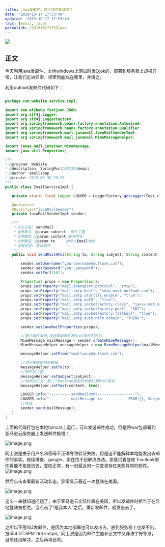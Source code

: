 ```yaml
---
title: java发邮件，这个坑你能填吗？
date: '2019-10-17 17:53:49'
updated: '2019-10-17 17:53:49'
tags: [email, java]
permalink: /201910171753java
---
```

![](https://img.hacpai.com/bing/20190601.jpg?imageView2/1/w/960/h/540/interlace/1/q/100)


## 正文

今天利用java发邮件，本地windows上测试时发送ok的，部署到服务器上却报异常，让我们走进异常，探索到底坑在哪里，并填之。



利用outlook发邮件代码如下：

```java

package com.website.service.impl;

import com.alibaba.fastjson.JSON;
import org.slf4j.Logger;
import org.slf4j.LoggerFactory;
import org.springframework.beans.factory.annotation.Autowired;
import org.springframework.beans.factory.annotation.Qualifier;
import org.springframework.mail.javamail.JavaMailSenderImpl;
import org.springframework.mail.javamail.MimeMessageHelper;

import javax.mail.internet.MimeMessage;
import java.util.Properties;

/**
* @program: WebSite
* @description: SpringMvc实现的发送email
* @author: smallsoup
* @create: 2018-06-30 20:29
**/
public class EmailServiceImpl {

   private static final Logger LOGGER = LoggerFactory.getLogger(Test.class);

   @Autowired
   @Qualifier("javaMailSender")
   private JavaMailSenderImpl sender;

   /**
    * @方法名: sendMail
    * @参数名：@param subject  邮件主题
    * @参数名：@param content 邮件内容
    * @参数名：@param to     收件人Email地址
    * @描述语: 发送邮件
    */
   public void sendMailHtml(String to, String subject, String content) throws Exception {

       sender.setUsername("yourusername@outlook.com");
       sender.setPassword("your_password");
       sender.setPort(587);

       Properties props = new Properties();
       props.setProperty("mail.transport.protocol", "smtp");
       props.setProperty("mail.smtp.host", "smtp-mail.outlook.com");
       props.setProperty("mail.smtp.starttls.enable", "true");
       props.setProperty("mail.smtp.auth", "true");
       props.setProperty("mail.smtp.socketFactory.class", "javax.net.ssl.SSLSocketFactory");
       props.setProperty("mail.smtp.socketFactory.port", "587");
       props.setProperty("mail.smtp.socketFactory.fallback", "true");
       props.setProperty("mail.smtp.auth.ntlm.domain", "THING");

       sender.setJavaMailProperties(props);

       //建立邮件消息,发送简单邮件和html邮件的区别
       MimeMessage mailMessage = sender.createMimeMessage();
       MimeMessageHelper messageHelper = new MimeMessageHelper(mailMessage);

       messageHelper.setFrom("smallsoup@outlook.com");

       //用于接收邮件的邮箱
       messageHelper.setTo(to);
       //邮件的主题
       messageHelper.setSubject(subject);
       //邮件的正文，第二个boolean类型的参数代表html格式
       messageHelper.setText(content, true);

       LOGGER.info("----------sendMailHtml-----------------");
       LOGGER.info("----------mailMessage is------------FROM:{}, Subject:{}, content:{}, AllRecipients:{}", mailMessage.getFrom(), mailMessage.getSubject(), mailMessage.getContent(), JSON.toJSONString(mailMessage.getAllRecipients()));
       //发送
       sender.send(mailMessage);
   }
}
```

上面的代码打包在本地tomcat上运行，可以发送邮件成功。但是将war包部署到亚马逊云服务器上发送邮件报错：

![image.png](https://imgconvert.csdnimg.cn/aHR0cHM6Ly91cGxvYWQtaW1hZ2VzLmppYW5zaHUuaW8vdXBsb2FkX2ltYWdlcy85MTM0NzYzLWE1NGMwYzM2NWE0YTk0YzkucG5n?x-oss-process=image/format,png)

网上说是由于用户名和密码不正确导致验证失败。但是这不能解释本地能发出去邮件的事实。继续排查、google，实在找不到解决办法。那就试着登陆下outlook邮件看能不能登进去，登陆正常，有一封最近的一次登录存在某些异常的邮件。
![image.png](https://imgconvert.csdnimg.cn/aHR0cHM6Ly91cGxvYWQtaW1hZ2VzLmppYW5zaHUuaW8vdXBsb2FkX2ltYWdlcy85MTM0NzYzLTBmMGVhYWUxZWMzYjllNzgucG5n?x-oss-process=image/format,png)  



然后点击查看最新活动状态。异常显示最近一次登陆在美国。

![image.png](https://imgconvert.csdnimg.cn/aHR0cHM6Ly91cGxvYWQtaW1hZ2VzLmppYW5zaHUuaW8vdXBsb2FkX2ltYWdlcy85MTM0NzYzLTVjNDQ5NDA3MmIzZDM4NjMucG5n?x-oss-process=image/format,png)


这么一来就知道问题了，由于亚马逊云实际位置在美国，所以发邮件时相当于在异地登陆被拒绝。当点击了“是我本人”之后，重新发邮件，就发出去了。

![image.png](https://imgconvert.csdnimg.cn/aHR0cHM6Ly91cGxvYWQtaW1hZ2VzLmppYW5zaHUuaW8vdXBsb2FkX2ltYWdlcy85MTM0NzYzLTcwZGIwMGI0ODdiNzYxYjIucG5n?x-oss-process=image/format,png)

之所以不用163发邮件，是因为本地部署也可以发出去，放到服务器上也发不出，报554 DT:SPM 163 smtp3，网上说是因为邮件主题和正文中又非法字符导致，目前还没解决，之后再填此坑。

